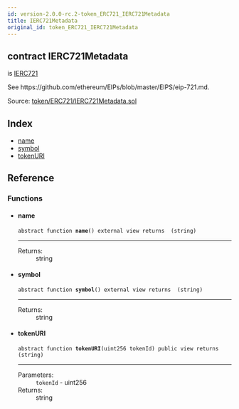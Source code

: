 ```yaml
---
id: version-2.0.0-rc.2-token_ERC721_IERC721Metadata
title: IERC721Metadata
original_id: token_ERC721_IERC721Metadata
---
```


<div class="contract-doc"><div class="contract"><h2 class="contract-header"><span class="contract-kind">contract</span> IERC721Metadata</h2><p class="base-contracts"><span>is</span> <a href="token_ERC721_IERC721.html">IERC721</a></p><p class="description">See https://github.com/ethereum/EIPs/blob/master/EIPS/eip-721.md.</p><div class="source">Source: <a href="https://github.com/OpenZeppelin/zeppelin-solidity/blob/v2.0.0-rc.2/contracts/token/ERC721/IERC721Metadata.sol" target="_blank">token/ERC721/IERC721Metadata.sol</a></div></div><div class="index"><h2>Index</h2><ul><li><a href="token_ERC721_IERC721Metadata.html#name">name</a></li><li><a href="token_ERC721_IERC721Metadata.html#symbol">symbol</a></li><li><a href="token_ERC721_IERC721Metadata.html#tokenURI">tokenURI</a></li></ul></div><div class="reference"><h2>Reference</h2><div class="functions"><h3>Functions</h3><ul><li><div class="item function"><span id="name" class="anchor-marker"></span><h4 class="name">name</h4><div class="body"><code class="signature"><span>abstract </span>function <strong>name</strong><span>() </span><span>external </span><span>view </span><span>returns  (string) </span></code><hr/><dl><dt><span class="label-return">Returns:</span></dt><dd>string</dd></dl></div></div></li><li><div class="item function"><span id="symbol" class="anchor-marker"></span><h4 class="name">symbol</h4><div class="body"><code class="signature"><span>abstract </span>function <strong>symbol</strong><span>() </span><span>external </span><span>view </span><span>returns  (string) </span></code><hr/><dl><dt><span class="label-return">Returns:</span></dt><dd>string</dd></dl></div></div></li><li><div class="item function"><span id="tokenURI" class="anchor-marker"></span><h4 class="name">tokenURI</h4><div class="body"><code class="signature"><span>abstract </span>function <strong>tokenURI</strong><span>(uint256 tokenId) </span><span>public </span><span>view </span><span>returns  (string) </span></code><hr/><dl><dt><span class="label-parameters">Parameters:</span></dt><dd><div><code>tokenId</code> - uint256</div></dd><dt><span class="label-return">Returns:</span></dt><dd>string</dd></dl></div></div></li></ul></div></div></div>
